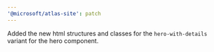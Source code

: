 ```yaml
---
'@microsoft/atlas-site': patch
---
```


Added the new html structures and classes for the `hero-with-details` variant for the hero component.
